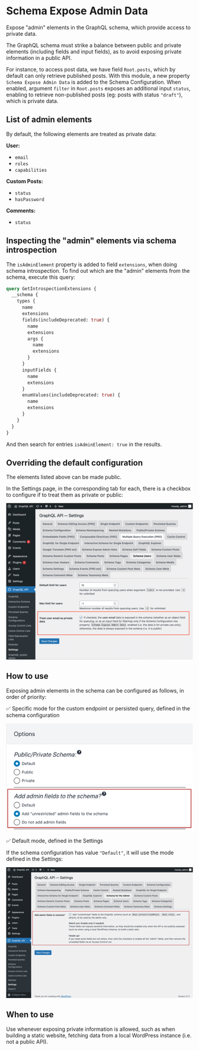 # Schema Expose Admin Data

Expose "admin" elements in the GraphQL schema, which provide access to private data.

The GraphQL schema must strike a balance between public and private elements (including fields and input fields), as to avoid exposing private information in a public API.

For instance, to access post data, we have field `Root.posts`, which by default can only retrieve published posts. With this module, a new property `Schema Expose Admin Data` is added to the Schema Configuration. When enabled, argument `filter` in `Root.posts` exposes an additional input `status`, enabling to retrieve non-published posts (eg: posts with status `"draft"`), which is private data.

## List of admin elements

By default, the following elements are treated as private data:

**User:**

- `email`
- `roles`
- `capabilities`

**Custom Posts:**

- `status`
- `hasPassword`

**Comments:**

- `status`

## Inspecting the "admin" elements via schema introspection

The `isAdminElement` property is added to field `extensions`, when doing schema introspection. To find out which are the "admin" elements from the schema, execute this query:

```graphql
query GetIntrospectionExtensions {
  __schema {
    types {
      name
      extensions
      fields(includeDeprecated: true) {
        name
        extensions
        args {
          name
          extensions
        }
      }
      inputFields {
        name
        extensions
      }
      enumValues(includeDeprecated: true) {
        name
        extensions
      }
    }
  }
}
```

And then search for entries `isAdminElement: true` in the results.

## Overriding the default configuration

The elements listed above can be made public.

In the Settings page, in the corresponding tab for each, there is a checkbox to configure if to treat them as private or public:

<a href="../../images/settings-treat-user-email-as-private-data.png" target="_blank">![Settings to treat user email as private data](../../images/settings-treat-user-email-as-private-data.png)</a>

## How to use

Exposing admin elements in the schema can be configured as follows, in order of priority:

✅ Specific mode for the custom endpoint or persisted query, defined in the schema configuration

<a href="../../images/schema-configuration-adding-admin-fields-to-schema.png" target="_blank">![Adding admin fields to the schema, set in the Schema configuration](../../images/schema-configuration-adding-admin-fields-to-schema.png "Adding admin fields to the schema, set in the Schema configuration")</a>

✅ Default mode, defined in the Settings

If the schema configuration has value `"Default"`, it will use the mode defined in the Settings:

<a href="../../images/settings-admin-schema.png" target="_blank">![Schema Expose Admin Data, in the Settings](../../images/settings-admin-schema.png "Schema Expose Admin Data, in the Settings")</a>

## When to use

Use whenever exposing private information is allowed, such as when building a static website, fetching data from a local WordPress instance (i.e. not a public API).
